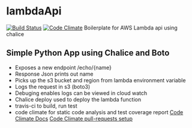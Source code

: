 # lambdaApi
[![Build Status](https://travis-ci.org/ravishan16/lambdaApi.svg?branch=feature)](https://travis-ci.org/ravishan16/lambdaApi)
[![Code Climate](https://codeclimate.com/github/ravishan16/lambdaApi/badges/gpa.svg)](https://codeclimate.com/github/ravishan16/lambdaApi)
Boilerplate for AWS Lambda api using chalice

## Simple Python App using Chalice and Boto

- Exposes a new endpoint /echo/{name}
- Response Json prints out name
- Picks up the s3 bucket and region from lambda environment variable
- Logs the request in s3 (boto3)
- Debuging enables logs can be viewed in cloud watch
- Chalice deploy used to deploy the lambda function
- travis-ci to build, run test
- code climate for static code analysis and test coverage report
  [Code Climate Docs](https://docs.codeclimate.com/v1.0/)
  [Code Climate pull-requests setup](https://docs.codeclimate.com/v1.0/docs/github#pull-requests)

